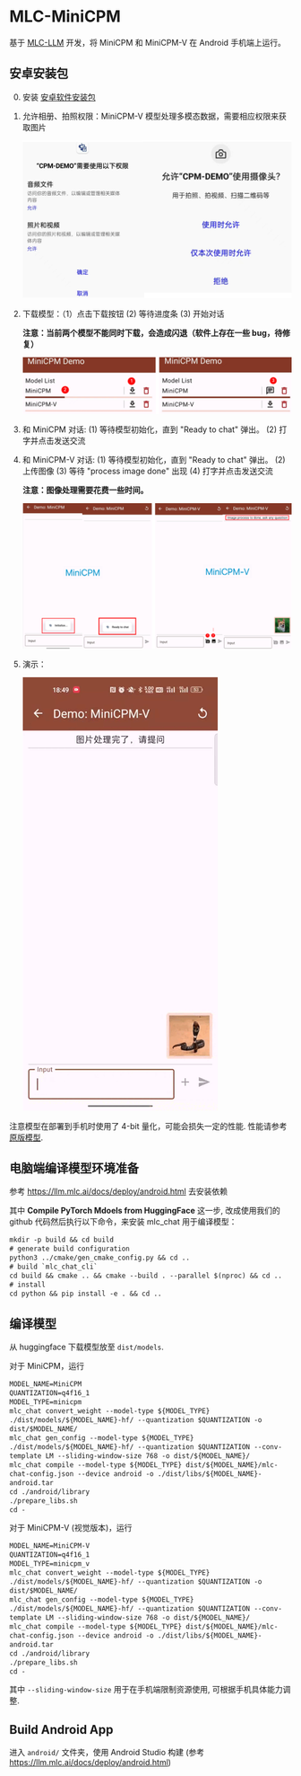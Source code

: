 # MLC-MiniCPM

基于 [MLC-LLM](https://github.com/mlc-ai/mlc-llm) 开发，将 MiniCPM 和 MiniCPM-V 在 Android 手机端上运行。

## 安卓安装包

0. 安装 [安卓软件安装包](https://openbmb.oss-cn-hongkong.aliyuncs.com/model_center/mobile/android/MiniCPM.apk)

1. 允许相册、拍照权限：MiniCPM-V 模型处理多模态数据，需要相应权限来获取图片

    ![](assets/permission_zh.png)

2. 下载模型：（1）点击下载按钮 (2) 等待进度条 (3) 开始对话

    **注意：当前两个模型不能同时下载，会造成闪退（软件上存在一些 bug，待修复）**

    ![](assets/download.png)

3. 和 MiniCPM 对话: (1) 等待模型初始化，直到 "Ready to chat" 弹出。 (2) 打字并点击发送交流

4. 和 MiniCPM-V 对话: (1) 等待模型初始化，直到 "Ready to chat" 弹出。 (2) 上传图像 (3) 等待 "process image done" 出现 (4) 打字并点击发送交流

    **注意：图像处理需要花费一些时间。**

    ![](assets/chat.png)

5. 演示：

    ![](assets/demo_zh.gif)


注意模型在部署到手机时使用了 4-bit 量化，可能会损失一定的性能. 性能请参考 [原版模型](https://github.com/OpenBMB/miniCPM).

## 电脑端编译模型环境准备

参考 https://llm.mlc.ai/docs/deploy/android.html 去安装依赖

其中 **Compile PyTorch Mdoels from HuggingFace** 这一步, 改成使用我们的 github 代码然后执行以下命令，来安装 mlc_chat 用于编译模型：
```
mkdir -p build && cd build
# generate build configuration
python3 ../cmake/gen_cmake_config.py && cd ..
# build `mlc_chat_cli`
cd build && cmake .. && cmake --build . --parallel $(nproc) && cd ..
# install
cd python && pip install -e . && cd ..
```

## 编译模型

从 huggingface 下载模型放至 `dist/models`.

对于 MiniCPM，运行
```
MODEL_NAME=MiniCPM
QUANTIZATION=q4f16_1
MODEL_TYPE=minicpm
mlc_chat convert_weight --model-type ${MODEL_TYPE} ./dist/models/${MODEL_NAME}-hf/ --quantization $QUANTIZATION -o dist/$MODEL_NAME/
mlc_chat gen_config --model-type ${MODEL_TYPE} ./dist/models/${MODEL_NAME}-hf/ --quantization $QUANTIZATION --conv-template LM --sliding-window-size 768 -o dist/${MODEL_NAME}/
mlc_chat compile --model-type ${MODEL_TYPE} dist/${MODEL_NAME}/mlc-chat-config.json --device android -o ./dist/libs/${MODEL_NAME}-android.tar
cd ./android/library
./prepare_libs.sh
cd -
```

对于 MiniCPM-V (视觉版本)，运行
```
MODEL_NAME=MiniCPM-V
QUANTIZATION=q4f16_1
MODEL_TYPE=minicpm_v
mlc_chat convert_weight --model-type ${MODEL_TYPE} ./dist/models/${MODEL_NAME}-hf/ --quantization $QUANTIZATION -o dist/$MODEL_NAME/
mlc_chat gen_config --model-type ${MODEL_TYPE} ./dist/models/${MODEL_NAME}-hf/ --quantization $QUANTIZATION --conv-template LM --sliding-window-size 768 -o dist/${MODEL_NAME}/
mlc_chat compile --model-type ${MODEL_TYPE} dist/${MODEL_NAME}/mlc-chat-config.json --device android -o ./dist/libs/${MODEL_NAME}-android.tar
cd ./android/library
./prepare_libs.sh
cd -
```
其中 `--sliding-window-size` 用于在手机端限制资源使用, 可根据手机具体能力调整.

## Build Android App

进入 `android/` 文件夹，使用 Android Studio 构建 (参考 https://llm.mlc.ai/docs/deploy/android.html)